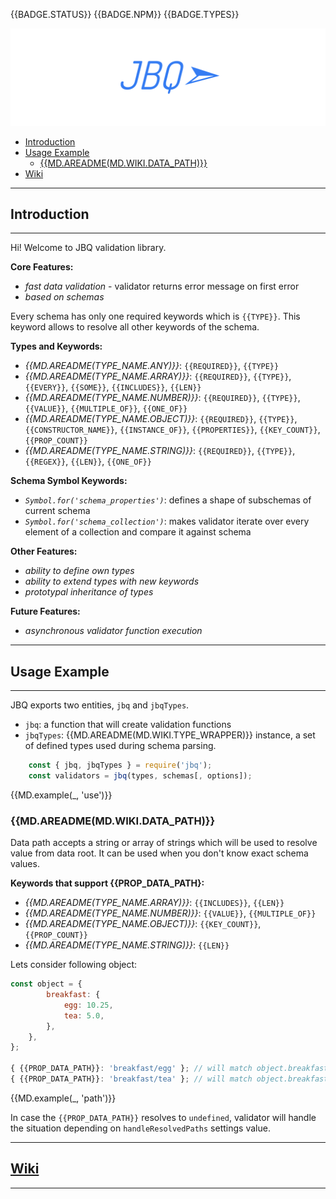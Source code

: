 {{BADGE.STATUS}}
{{BADGE.NPM}}
{{BADGE.TYPES}}

![LOGO](https://raw.githubusercontent.com/krnik/jbq/master/md/images/jbq.png)

- [Introduction](#introduction)
- [Usage Example](#usage-example)
  - [{{MD.AREADME(MD.WIKI.DATA_PATH)}}](#mdareadmemdwikidatapath)
- [Wiki](#wiki)

***
## Introduction
***
Hi! Welcome to JBQ validation library.

**Core Features:**
- *fast data validation* - validator returns error message on first error
- *based on schemas*

Every schema has only one required keywords which is `{{TYPE}}`. This keyword allows to resolve all other keywords of the schema.

**Types and Keywords:**
- *{{MD.AREADME(TYPE_NAME.ANY)}}*: `{{REQUIRED}}`, `{{TYPE}}`
- *{{MD.AREADME(TYPE_NAME.ARRAY)}}*: `{{REQUIRED}}`, `{{TYPE}}`, `{{EVERY}}`, `{{SOME}}`, `{{INCLUDES}}`, `{{LEN}}`
- *{{MD.AREADME(TYPE_NAME.NUMBER)}}*: `{{REQUIRED}}`, `{{TYPE}}`, `{{VALUE}}`, `{{MULTIPLE_OF}}`, `{{ONE_OF}}`
- *{{MD.AREADME(TYPE_NAME.OBJECT)}}*: `{{REQUIRED}}`, `{{TYPE}}`, `{{CONSTRUCTOR_NAME}}`, `{{INSTANCE_OF}}`, `{{PROPERTIES}}`, `{{KEY_COUNT}}`, `{{PROP_COUNT}}`
- *{{MD.AREADME(TYPE_NAME.STRING)}}*: `{{REQUIRED}}`, `{{TYPE}}`, `{{REGEX}}`, `{{LEN}}`, `{{ONE_OF}}`

**Schema Symbol Keywords:**
- *`Symbol.for('schema_properties')`*: defines a shape of subschemas of current schema
- *`Symbol.for('schema_collection')`*: makes validator iterate over every element of a collection and compare it against schema

**Other Features:**
- *ability to define own types*
- *ability to extend types with new keywords*
- *prototypal inheritance of types*

**Future Features:**
- *asynchronous validator function execution*

***
## Usage Example
***
JBQ exports two entities, `jbq` and `jbqTypes`.
- `jbq`: a function that will create validation functions
- `jbqTypes`: {{MD.AREADME(MD.WIKI.TYPE_WRAPPER)}} instance, a set of defined types used during schema parsing.

```typescript
    const { jbq, jbqTypes } = require('jbq');
    const validators = jbq(types, schemas[, options]);
```
{{MD.example(_, 'use')}}

### {{MD.AREADME(MD.WIKI.DATA_PATH)}}
Data path accepts a string or array of strings which will be used to resolve value from data root.
It can be used when you don't know exact schema values.

**Keywords that support {{PROP_DATA_PATH}:**
- *{{MD.AREADME(TYPE_NAME.ARRAY)}}*: `{{INCLUDES}}`, `{{LEN}}`
- *{{MD.AREADME(TYPE_NAME.NUMBER)}}*: `{{VALUE}}`, `{{MULTIPLE_OF}}`
- *{{MD.AREADME(TYPE_NAME.OBJECT)}}*: `{{KEY_COUNT}}`, `{{PROP_COUNT}}`
- *{{MD.AREADME(TYPE_NAME.STRING)}}*: `{{LEN}}`

Lets consider following object:
```javascript
const object = {
        breakfast: {
            egg: 10.25,
            tea: 5.0,
        },
    },
};

{ {{PROP_DATA_PATH}}: 'breakfast/egg' }; // will match object.breakfast.egg -> 10.25
{ {{PROP_DATA_PATH}}: 'breakfast/tea' }; // will match object.breakfast.tea -> 5.0
```
{{MD.example(_, 'path')}}

In case the `{{PROP_DATA_PATH}}` resolves to `undefined`, validator will handle the situation depending on `handleResolvedPaths` settings value.

***
## [Wiki](/wiki)
***
